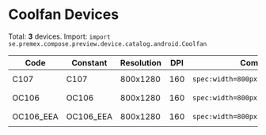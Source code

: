 # Coolfan Devices

Total: **3** devices. Import: `import se.premex.compose.preview.device.catalog.android.Coolfan`

| Code | Constant | Resolution | DPI | Compose Spec | Preview Usage |
|------|----------|------------|-----|-------------|---------------|
| C107 | C107 | 800x1280 | 160 | `spec:width=800px,height=1280px,dpi=160` | `@Preview(device = Coolfan.C107)` |
| OC106 | OC106 | 800x1280 | 160 | `spec:width=800px,height=1280px,dpi=160` | `@Preview(device = Coolfan.OC106)` |
| OC106_EEA | OC106_EEA | 800x1280 | 160 | `spec:width=800px,height=1280px,dpi=160` | `@Preview(device = Coolfan.OC106_EEA)` |

<!-- Generated automatically. Do not edit manually. -->
